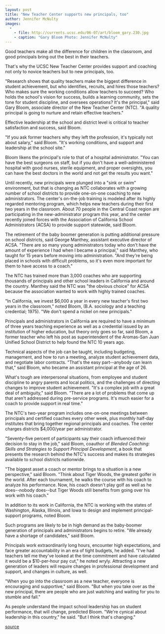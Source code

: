 ```yaml
---
layout: post
title: "New Teacher Center supports new principals, too"
author: Jennifer McNulty
images:
  -
    - file: http://currents.ucsc.edu/06-07/art/bloom_gary.230.jpg
    - caption: "Gary Bloom Photo: Jennifer McNulty"
---
```


Good teachers make all the difference for children in the classroom, and good principals bring out the best in their teachers.

That's why the UCSC New Teacher Center provides support and coaching not only to novice teachers but to new principals, too.

"Research shows that quality teachers make the biggest difference in student achievement, but who identifies, recruits, and hires those teachers? Who makes sure the working conditions allow teachers to succeed? Who holds the school's vision for success, builds a learning community, sets the tone for student discipline, and oversees operations? It's the principal," said Gary Bloom, associate director of the New Teacher Center (NTC). "A quality principal is going to nurture and retain effective teachers."

Effective leadership at the school and district level is critical to teacher satisfaction and success, said Bloom.

"If you ask former teachers why they left the profession, it's typically not about salary," said Bloom. "It's working conditions, and support and leadership at the school site."

Bloom likens the principal's role to that of a hospital administrator. "You can have the best surgeons on staff, but if you don't have a well-administered hospital with good nurses, sterile equipment, and proper oversights, you can have the best doctors in the world and not get the results you want."

Until recently, new principals were plunged into a "sink or swim" environment, but that is changing as NTC collaborates with a growing number of school districts to provide one-on-one coaching to new administrators. The center's on-the-job training is modeled after its highly regarded mentoring program, which helps new teachers during their first two years in the classroom. About 70 people in the Central Coast region are participating in the new-administrator program this year, and the center recently joined forces with the Association of California School Administrators (ACSA) to provide support statewide, said Bloom.

The retirement of the baby boomer generation is putting additional pressure on school districts, said George Manthey, assistant executive director of ACSA. "There are so many young administrators today who don't have the amount of experience I had when I became a principal," said Manthey, who taught for 15 years before moving into administration. "And they're being placed in schools with difficult problems, so it's even more important for them to have access to a coach."

The NTC has trained more than 3,000 coaches who are supporting thousands of principals and other school leaders in California and around the country. Manthey said the NTC was "the obvious choice" for ACSA because the association wanted to work with highly trained coaches.

"In California, we invest $6,000 a year in every new teacher's first two years in the classroom," noted Bloom, (B.A. sociology and a teaching credential; 1975). "We don't spend a nickel on new principals."

Principals and administrators in California are required to have a minimum of three years teaching experience as well as a credential issued by an institution of higher education, but theory only goes so far, said Bloom, a former teacher who left his post as superintendent of the Aromas-San Juan Unified School District to help found the NTC 10 years ago.

Technical aspects of the job can be taught, including budgeting, management, and how to run a meeting, analyze student achievement data, and negotiate labor contracts. "That's the easy part--anybody can learn that," said Bloom, who became an assistant principal at the age of 26.

What's tough are interpersonal situations, from employee and student discipline to angry parents and local politics, and the challenges of directing changes to improve student achievement. "It's a complex job with a great deal of ambiguity," said Bloom. "There are a lot of problems that come up that aren't addressed during pre-service programs. It's much easier for a coach to provide support in real time."

The NTC's two-year program includes one-on-one meetings between principals and certified coaches every other week, plus monthly half-day institutes that bring together regional principals and coaches. The center charges districts $4,000/year per administrator.

"Seventy-five percent of participants say their coach influenced their decision to stay in the job," said Bloom, coauthor of _Blended Coaching: Skills and Strategies to Support Principal Development_, a book that presents the research behind the NTC's success and makes its strategies available to school districts nationwide.

"The biggest asset a coach or mentor brings to a situation is a new perspective," said Bloom. "Think about Tiger Woods, the greatest golfer in the world. After each tournament, he walks the course with his coach to analyze his performance. Now, his coach doesn't play golf as well as he does--nobody does--but Tiger Woods still benefits from going over his work with his coach."

In addition to its work in California, the NTC is working with the states of Washington, Alaska, Illinois, and Iowa to design and implement principal-support programs, noted Bloom.

Such programs are likely to be in high demand as the baby-boomer generation of principals and administrators begins to retire. "We already have a shortage of candidates," said Bloom.

Principals work extraordinarily long hours, encounter high expectations, and face greater accountability in an era of tight budgets, he added. "I've had teachers tell me they've looked at the time commitment and have calculated it would be a $10-per-hour pay cut," he noted wryly. Attracting a new generation of leaders will require changes in professional development and support, and changes in culture, as well.

"When you go into the classroom as a new teacher, everyone is encouraging and supportive," said Bloom. "But when you take over as the new principal, there are people who are just watching and waiting for you to stumble and fall."

As people understand the impact school leadership has on student performance, that will change, predicted Bloom. "We're cynical about leadership in this country," he said. "But I think that's changing."

  

[source](http://www1.ucsc.edu/currents/06-07/01-15/principals.asp "Permalink to principals")
